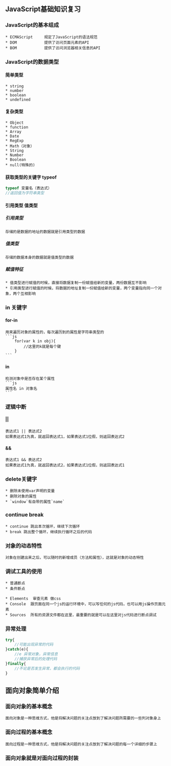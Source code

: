 
## JavaScript基础知识复习

### JavaScript的基本组成
    * ECMAScript     规定了JavaScript的语法规范
    * DOM            提供了访问页面元素的API
    * BOM            提供了访问浏览器相关信息的API

### JavaScript的数据类型
#### 简单类型
    * string
    * number
    * boolean
    * undefined
#### 复杂类型
    * Object
    * function
    * Array
    * Date
    * RegExp
    * Math（对象）
    * String
    * Number
    * Boolean
    * null(特殊的)

#### 获取类型的关键字 typeof
```js
typeof 变量名（表达式）
//返回值为字符串类型
```
#### 引用类型 值类型
##### 引用类型
    存储的是数据的地址的数据就是引用类型的数据
##### 值类型
    存储的数据本身的数据就是值类型的数据

##### 赋值特征
    * 值类型进行赋值的时候，直接将数据复制一份赋值给新的变量，两份数据互不影响
    * 引用类型进行赋值的时候，将数据的地址复制一份赋值给新的变量，两个变量指向同一个对象，两个互相影响

### in 关键字
#### for-in
    用来遍历对象的属性的，每次遍历到的属性是字符串类型的
    ```js
        for(var k in obj){
            //这里的k就是每个键
        }
    ```
#### in
    检测对象中是否存在某个属性
    ```js
    属性名 in 对象名
    ```

### 逻辑中断
#### ||
    表达式1 || 表达式2
    如果表达式1为真，就返回表达式1，如果表达式1位假，则返回表达式2
#### &&
    表达式1 && 表达式2
    如果表达式1为真，就返回表达式2，如果表达式1位假，则返回表达式1

### delete关键字
    * 删除未使用var声明的变量
    * 删除对象的属性
    * `window`有自带的属性`name`

### continue break
    * continue 跳出本次循环，继续下次循环
    * break 跳出整个循环，继续执行循环之后的代码
### 对象的动态特性
    对象在创建出来之后，可以随时的新增成员（方法和属性），这就是对象的动态特性

### 调试工具的使用
    * 普通断点
    * 条件断点

    * Elements  审查元素 做css
    * Console  跟页面在同一个js的运行环境中，可以写任何的js代码，也可以用js操作页面元素
    * Sources  所有的资源文件都在这里，最重要的就是可以在这里对js代码进行断点调试

### 异常处理
```js
try{
    //可能出现异常的代码
}catch(e){
    //e 异常对象，异常信息
    //捕获异常后的处理代码
}finally{
    //不论是否发生异常，都会执行的代码
}
```

## 面向对象简单介绍

### 面向对象的基本概念
    面向对象是一种思维方式，他是将解决问题的关注点放到了解决问题所需要的一些列对象身上

### 面向过程的基本概念
    面向过程是一种思维方式，他是将解决问题的关注点放到了解决问题的每一个详细的步骤上

### 面向对象就是对面向过程的封装
![]()